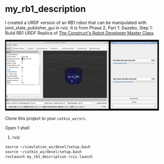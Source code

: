 # my_rb1_description

I created a URDF version of an RB1 robot that can be manipulated with joint_state_publisher_gui in rviz. It is from Phase 2, Part 1: Gazebo, Step 1: Build RB1 URDF Replica of [The Construct's Robot Developer Master Class](https://www.theconstructsim.com/robotics-developer/).

![Moving the joints using joint_state_publisher_gui](my_rb1_description.png)

Clone this project to your `catkin_ws/src`.

Open 1 shell

1. rviz
```
source ~/simulation_ws/devel/setup.bash
source ~/catkin_ws/devel/setup.bash
roslaunch my_rb1_description rviz.launch
```
